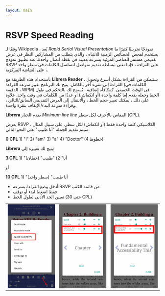 ```yaml
---
layout: main
---
```



# RSVP Speed Reading

وفقًا لـ Wikipedia ، يُعد _Rapid Serial Visual Presentation_ نموذجًا تجريبيًا كثيرًا ما يستخدم لفحص الخصائص الزمنية للانتباه ، والذي يتطلب من المشاركين النظر في عرض تقديمي مستمر للعناصر المرئية بسرعة معينة في نقطة اتصال واحدة. عند تطبيق نموذج RSVP على القراءة ، فإننا نعني ببساطة تقديم متواصل لتسلسل الكلمات في سطر واحد ، على الشاشة المركزية.

باستخدام هذه الطريقة مع **Librera Reader** ، ستتمكن من القراءة بشكل أسرع وتحويل القراءة إلى شيء آخر بالكامل.
يتيح لك البرنامج تغيير سرعة القراءة (الكلمات في الدقيقة ، WPM) في الوقت الحقيقي. كمكافأة إضافية ، يُسمح لك بالتحكم في طول الخط وجعله يقدم إما كلمة واحدة (أو انكماش) أو عددًا من الكلمات في وقت واحد.
علاوة على ذلك ، يمكنك تغيير حجم الخط ، والانتقال إلى العرض التقديمي السابق/التالي ، وقراءة سرعة البدء/الإيقاف بنقرة واحدة.

**Librera** يقدم الخيار _Minimum line line_ المقاس بالأحرف لكل سطر (CPL).

يعرض RSVP الكلاسيكي كلمة واحدة فقط (أو انكماش) لكل سطر. على سبيل المثال ، سيتم تقديم الجملة &quot;أنا طبيب&quot; على النحو التالي:

**0 CPL** 1) &quot;I&quot; 2) &quot;am&quot; 3) &quot;a&quot; 4) &quot;Doctor&quot; (4 خطوط)

**Librera** يتيح لك تغييره إلى:

**3 CPL** 1) &quot;أنا&quot; 2) &quot;طبيب&quot; (خطان)

أو

**10 CPL** 1) &quot;أنا طبيب&quot; (سطر واحد)

* أدخل وضع القراءة بسرعة RSVP من قائمة الكتب
* فقط اضغط لبدء أو توقف
* تعيين الحد الأدنى لطول الخط (حتى 30 CPL)

||||
|-|-|-|
|![](1.png)|![](2.png)|![](3.png)|

